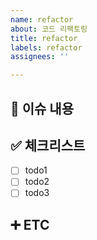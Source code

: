 ```yaml
---
name: refactor
about: 코드 리팩토링
title: refactor
labels: refactor
assignees: ''

---
```


## 📄 이슈 내용

## ✅ 체크리스트
- [ ] todo1
- [ ] todo2
- [ ] todo3

## ➕ ETC
